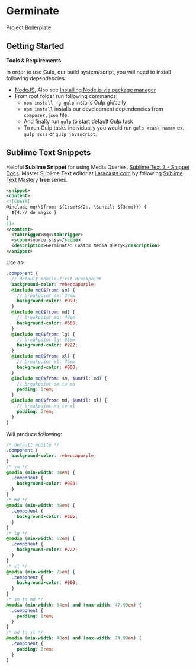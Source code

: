 # Germinate

Project Boilerplate

## Getting Started

**Tools & Requirements**

In order to use Gulp, our build system/script, you will need to install following dependencies:

+ [NodeJS](http://nodejs.org), Also see [Installing Node.js via package manager](https://github.com/joyent/node/wiki/installing-node.js-via-package-manager)
+ From root folder run following commands:
  + `npm install -g gulp` installs Gulp globally
  + `npm install` installs our development dependencies from `composer.json` file.
  + And finally run `gulp` to start default Gulp task
  + To run Gulp tasks individually you would run `gulp <task name>` ex. `gulp scss` or `gulp javascript`.

## Sublime Text Snippets

Helpful **Sublime Snippet** for using Media Queries. [Sublime Text 3 - Snippet Docs](http://sublimetext.info/docs/en/extensibility/snippets.html). Master Sublime Text editor at [Laracasts.com](https://laracasts.com) by following [Sublime Text Mastery](https://laracasts.com/series/sublime-text-mastery) **free** series.

```xml
<snippet>
<content>
<![CDATA[
@include mq(\$from: ${1:sm}${2:, \$until: ${3:md}}) {
  ${4:// do magic }
}
]]>
</content>
  <tabTrigger>mq</tabTrigger>
  <scope>source.scss</scope>
  <description>Germinate: Custom Media Query</description>
</snippet>
```

Use as:

```scss
.component {
  // default mobile-first breakpoint
  background-color: rebeccapurple;
  @include mq($from: sm) {
    // breakpoint sm: 34em
    background-color: #999;
  }
  @include mq($from: md) {
    // breakpoint md: 48em
    background-color: #666;
  }
  @include mq($from: lg) {
    // breakpoint lg: 62em
    background-color: #222;
  }
  @include mq($from: xl) {
    // breakpoint xl: 75em
    background-color: #000;
  }
  @include mq($from: sm, $until: md) {
    // breakpoint sm to md
    padding: 1rem;
  }
  @include mq($from: md, $until: xl) {
    // breakpoint md to xl
    padding: 2rem;
  }
}
```

Will produce following:

```css
/* default mobile */
.component {
  background-color: rebeccapurple;
}
/* sm */
@media (min-width: 34em) {
  .component {
    background-color: #999;
  }
}
/* md */
@media (min-width: 48em) {
  .component {
    background-color: #666;
  }
}
/* lg */
@media (min-width: 62em) {
  .component {
    background-color: #222;
  }
}
/* xl */
@media (min-width: 75em) {
  .component {
    background-color: #000;
  }
}
/* sm to md */
@media (min-width: 34em) and (max-width: 47.99em) {
  .component {
    padding: 1rem;
  }
}
/* md to xl */
@media (min-width: 48em) and (max-width: 74.99em) {
  .component {
    padding: 2rem;
  }
}
```